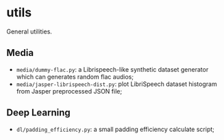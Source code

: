 # utils
General utilities.

## Media

* `media/dummy-flac.py`: a Librispeech-like synthetic dataset generator which can generates random flac audios;
* `media/jasper-librispeech-dist.py`: plot LibriSpeech dataset histogram from Jasper preprocessed JSON file;

## Deep Learning

* `dl/padding_efficiency.py`: a small padding efficiency calculate script;

